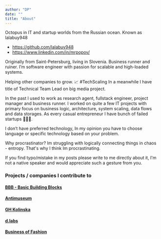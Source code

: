 ```yaml
---
author: "DP"
date: ""
title: "About"
---
```


Octopus in IT and startup worlds from the Russian ocean. Known as lalabuy948

- https://github.com/lalabuy948
- https://www.linkedin.com/in/mrpopov/

Originally from Saint-Petersburg, living in Slovenia. Business runner and ruiner. I’m software engineer with passion for scalable and high-loaded systems. 

Helping other companies to grow. 📈 #TechScaling In a meanwhile I have title of Technical Team Lead on big media project. 

In the past I used to work as research agent, fullstack engineer, project manager and business runner. I worked on quite a few IT projects with primary focus on business logic, architecture, system scaling, data flows and data storages. As every casual entrepreneur I have bunch of failed startups 🤷🏻‍♂️. 

I don’t have preferred technology, In my opinion you have to choose language or specific technology based on your problem.

Why procrastinator? Im struggling with logically connecting things in chaos - entropy. 
That's why I think Im procrastinating.

If you find typo/mistake in my posts please write to me directly about it, I'm not a native speaker and would appreciate such a gesture from you. 

### Projects / companies I contribute to

#### [BBB - Basic Building Blocks](https://basicbb.com)

#### [Antimuseum](http://www.antimuseum.org/en)

#### [GH Kolinska](https://ghkolinska.si/)

#### [d.labs](https://www.dlabs.io/)

#### [Business of Fashion](https://www.businessoffashion.com/)